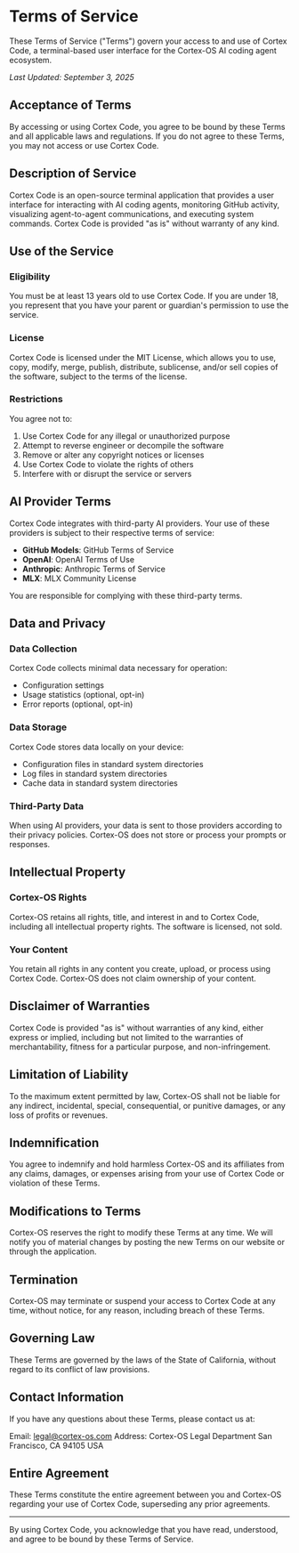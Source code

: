 # Terms of Service

These Terms of Service ("Terms") govern your access to and use of Cortex Code, a terminal-based user interface for the Cortex-OS AI coding agent ecosystem.

_Last Updated: September 3, 2025_

## Acceptance of Terms

By accessing or using Cortex Code, you agree to be bound by these Terms and all applicable laws and regulations. If you do not agree to these Terms, you may not access or use Cortex Code.

## Description of Service

Cortex Code is an open-source terminal application that provides a user interface for interacting with AI coding agents, monitoring GitHub activity, visualizing agent-to-agent communications, and executing system commands. Cortex Code is provided "as is" without warranty of any kind.

## Use of the Service

### Eligibility

You must be at least 13 years old to use Cortex Code. If you are under 18, you represent that you have your parent or guardian's permission to use the service.

### License

Cortex Code is licensed under the MIT License, which allows you to use, copy, modify, merge, publish, distribute, sublicense, and/or sell copies of the software, subject to the terms of the license.

### Restrictions

You agree not to:

1. Use Cortex Code for any illegal or unauthorized purpose
2. Attempt to reverse engineer or decompile the software
3. Remove or alter any copyright notices or licenses
4. Use Cortex Code to violate the rights of others
5. Interfere with or disrupt the service or servers

## AI Provider Terms

Cortex Code integrates with third-party AI providers. Your use of these providers is subject to their respective terms of service:

- **GitHub Models**: GitHub Terms of Service
- **OpenAI**: OpenAI Terms of Use
- **Anthropic**: Anthropic Terms of Service
- **MLX**: MLX Community License

You are responsible for complying with these third-party terms.

## Data and Privacy

### Data Collection

Cortex Code collects minimal data necessary for operation:

- Configuration settings
- Usage statistics (optional, opt-in)
- Error reports (optional, opt-in)

### Data Storage

Cortex Code stores data locally on your device:

- Configuration files in standard system directories
- Log files in standard system directories
- Cache data in standard system directories

### Third-Party Data

When using AI providers, your data is sent to those providers according to their privacy policies. Cortex-OS does not store or process your prompts or responses.

## Intellectual Property

### Cortex-OS Rights

Cortex-OS retains all rights, title, and interest in and to Cortex Code, including all intellectual property rights. The software is licensed, not sold.

### Your Content

You retain all rights in any content you create, upload, or process using Cortex Code. Cortex-OS does not claim ownership of your content.

## Disclaimer of Warranties

Cortex Code is provided "as is" without warranties of any kind, either express or implied, including but not limited to the warranties of merchantability, fitness for a particular purpose, and non-infringement.

## Limitation of Liability

To the maximum extent permitted by law, Cortex-OS shall not be liable for any indirect, incidental, special, consequential, or punitive damages, or any loss of profits or revenues.

## Indemnification

You agree to indemnify and hold harmless Cortex-OS and its affiliates from any claims, damages, or expenses arising from your use of Cortex Code or violation of these Terms.

## Modifications to Terms

Cortex-OS reserves the right to modify these Terms at any time. We will notify you of material changes by posting the new Terms on our website or through the application.

## Termination

Cortex-OS may terminate or suspend your access to Cortex Code at any time, without notice, for any reason, including breach of these Terms.

## Governing Law

These Terms are governed by the laws of the State of California, without regard to its conflict of law provisions.

## Contact Information

If you have any questions about these Terms, please contact us at:

Email: <legal@cortex-os.com>
Address: Cortex-OS Legal Department
San Francisco, CA 94105
USA

## Entire Agreement

These Terms constitute the entire agreement between you and Cortex-OS regarding your use of Cortex Code, superseding any prior agreements.

---

By using Cortex Code, you acknowledge that you have read, understood, and agree to be bound by these Terms of Service.
